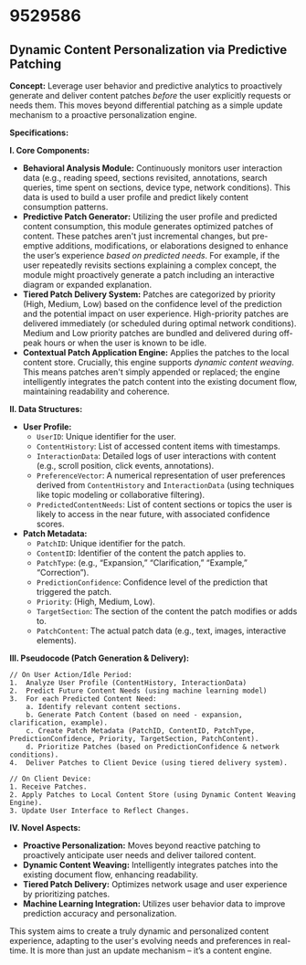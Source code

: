 # 9529586

## Dynamic Content Personalization via Predictive Patching

**Concept:** Leverage user behavior and predictive analytics to proactively generate and deliver content patches *before* the user explicitly requests or needs them. This moves beyond differential patching as a simple update mechanism to a proactive personalization engine.

**Specifications:**

**I. Core Components:**

*   **Behavioral Analysis Module:** Continuously monitors user interaction data (e.g., reading speed, sections revisited, annotations, search queries, time spent on sections, device type, network conditions).  This data is used to build a user profile and predict likely content consumption patterns.
*   **Predictive Patch Generator:** Utilizing the user profile and predicted content consumption, this module generates optimized patches of content.  These patches aren't just incremental changes, but pre-emptive additions, modifications, or elaborations designed to enhance the user’s experience *based on predicted needs*.  For example, if the user repeatedly revisits sections explaining a complex concept, the module might proactively generate a patch including an interactive diagram or expanded explanation.
*   **Tiered Patch Delivery System:**  Patches are categorized by priority (High, Medium, Low) based on the confidence level of the prediction and the potential impact on user experience. High-priority patches are delivered immediately (or scheduled during optimal network conditions). Medium and Low priority patches are bundled and delivered during off-peak hours or when the user is known to be idle.
*   **Contextual Patch Application Engine:**  Applies the patches to the local content store.  Crucially, this engine supports *dynamic content weaving*. This means patches aren't simply appended or replaced; the engine intelligently integrates the patch content into the existing document flow, maintaining readability and coherence.

**II. Data Structures:**

*   **User Profile:**
    *   `UserID`: Unique identifier for the user.
    *   `ContentHistory`: List of accessed content items with timestamps.
    *   `InteractionData`: Detailed logs of user interactions with content (e.g., scroll position, click events, annotations).
    *   `PreferenceVector`:  A numerical representation of user preferences derived from `ContentHistory` and `InteractionData` (using techniques like topic modeling or collaborative filtering).
    *   `PredictedContentNeeds`:  List of content sections or topics the user is likely to access in the near future, with associated confidence scores.
*   **Patch Metadata:**
    *   `PatchID`: Unique identifier for the patch.
    *   `ContentID`: Identifier of the content the patch applies to.
    *   `PatchType`: (e.g., “Expansion,” “Clarification,” “Example,” “Correction”).
    *   `PredictionConfidence`: Confidence level of the prediction that triggered the patch.
    *   `Priority`: (High, Medium, Low).
    *   `TargetSection`:  The section of the content the patch modifies or adds to.
    *   `PatchContent`: The actual patch data (e.g., text, images, interactive elements).

**III. Pseudocode (Patch Generation & Delivery):**

```
// On User Action/Idle Period:
1.  Analyze User Profile (ContentHistory, InteractionData)
2.  Predict Future Content Needs (using machine learning model)
3.  For each Predicted Content Need:
    a. Identify relevant content sections.
    b. Generate Patch Content (based on need - expansion, clarification, example).
    c. Create Patch Metadata (PatchID, ContentID, PatchType, PredictionConfidence, Priority, TargetSection, PatchContent).
    d. Prioritize Patches (based on PredictionConfidence & network conditions).
4.  Deliver Patches to Client Device (using tiered delivery system).

// On Client Device:
1. Receive Patches.
2. Apply Patches to Local Content Store (using Dynamic Content Weaving Engine).
3. Update User Interface to Reflect Changes.
```

**IV. Novel Aspects:**

*   **Proactive Personalization:** Moves beyond reactive patching to proactively anticipate user needs and deliver tailored content.
*   **Dynamic Content Weaving:**  Intelligently integrates patches into the existing document flow, enhancing readability.
*   **Tiered Patch Delivery:** Optimizes network usage and user experience by prioritizing patches.
*   **Machine Learning Integration:** Utilizes user behavior data to improve prediction accuracy and personalization.

This system aims to create a truly dynamic and personalized content experience, adapting to the user's evolving needs and preferences in real-time. It is more than just an update mechanism – it’s a content engine.